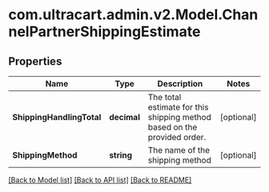 
# com.ultracart.admin.v2.Model.ChannelPartnerShippingEstimate

## Properties

Name | Type | Description | Notes
------------ | ------------- | ------------- | -------------
**ShippingHandlingTotal** | **decimal** | The total estimate for this shipping method based on the provided order. | [optional] 
**ShippingMethod** | **string** | The name of the shipping method | [optional] 

[[Back to Model list]](../README.md#documentation-for-models)
[[Back to API list]](../README.md#documentation-for-api-endpoints)
[[Back to README]](../README.md)

